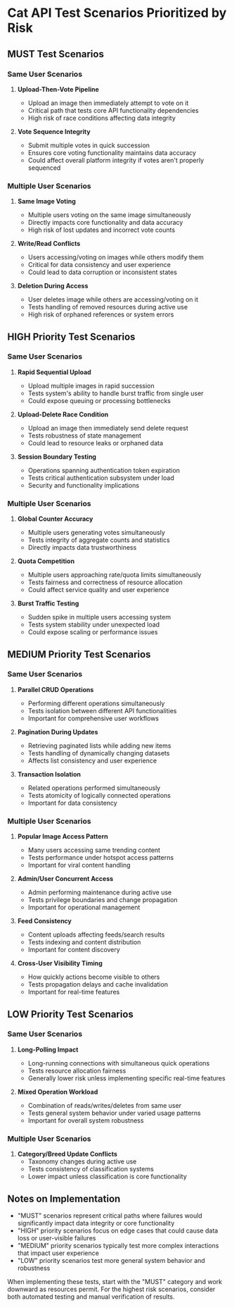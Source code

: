 # Cat API Test Scenarios Prioritized by Risk

## MUST Test Scenarios

### Same User Scenarios
1. **Upload-Then-Vote Pipeline**
   - Upload an image then immediately attempt to vote on it
   - Critical path that tests core API functionality dependencies
   - High risk of race conditions affecting data integrity

2. **Vote Sequence Integrity**
   - Submit multiple votes in quick succession
   - Ensures core voting functionality maintains data accuracy
   - Could affect overall platform integrity if votes aren't properly sequenced

### Multiple User Scenarios
1. **Same Image Voting**
   - Multiple users voting on the same image simultaneously
   - Directly impacts core functionality and data accuracy
   - High risk of lost updates and incorrect vote counts

2. **Write/Read Conflicts**
   - Users accessing/voting on images while others modify them
   - Critical for data consistency and user experience
   - Could lead to data corruption or inconsistent states

3. **Deletion During Access**
   - User deletes image while others are accessing/voting on it
   - Tests handling of removed resources during active use
   - High risk of orphaned references or system errors

## HIGH Priority Test Scenarios

### Same User Scenarios
1. **Rapid Sequential Upload**
   - Upload multiple images in rapid succession
   - Tests system's ability to handle burst traffic from single user
   - Could expose queuing or processing bottlenecks

2. **Upload-Delete Race Condition**
   - Upload an image then immediately send delete request
   - Tests robustness of state management
   - Could lead to resource leaks or orphaned data

3. **Session Boundary Testing**
   - Operations spanning authentication token expiration
   - Tests critical authentication subsystem under load
   - Security and functionality implications

### Multiple User Scenarios
1. **Global Counter Accuracy**
   - Multiple users generating votes simultaneously
   - Tests integrity of aggregate counts and statistics
   - Directly impacts data trustworthiness

2. **Quota Competition**
   - Multiple users approaching rate/quota limits simultaneously
   - Tests fairness and correctness of resource allocation
   - Could affect service quality and user experience

3. **Burst Traffic Testing**
   - Sudden spike in multiple users accessing system
   - Tests system stability under unexpected load
   - Could expose scaling or performance issues

## MEDIUM Priority Test Scenarios

### Same User Scenarios
1. **Parallel CRUD Operations**
   - Performing different operations simultaneously
   - Tests isolation between different API functionalities
   - Important for comprehensive user workflows

2. **Pagination During Updates**
   - Retrieving paginated lists while adding new items
   - Tests handling of dynamically changing datasets
   - Affects list consistency and user experience

3. **Transaction Isolation**
   - Related operations performed simultaneously
   - Tests atomicity of logically connected operations
   - Important for data consistency

### Multiple User Scenarios
1. **Popular Image Access Pattern**
   - Many users accessing same trending content
   - Tests performance under hotspot access patterns
   - Important for viral content handling

2. **Admin/User Concurrent Access**
   - Admin performing maintenance during active use
   - Tests privilege boundaries and change propagation
   - Important for operational management

3. **Feed Consistency**
   - Content uploads affecting feeds/search results
   - Tests indexing and content distribution
   - Important for content discovery

4. **Cross-User Visibility Timing**
   - How quickly actions become visible to others
   - Tests propagation delays and cache invalidation
   - Important for real-time features

## LOW Priority Test Scenarios

### Same User Scenarios
1. **Long-Polling Impact**
   - Long-running connections with simultaneous quick operations
   - Tests resource allocation fairness
   - Generally lower risk unless implementing specific real-time features

2. **Mixed Operation Workload**
   - Combination of reads/writes/deletes from same user
   - Tests general system behavior under varied usage patterns
   - Important for overall system robustness

### Multiple User Scenarios
1. **Category/Breed Update Conflicts**
   - Taxonomy changes during active use
   - Tests consistency of classification systems
   - Lower impact unless classification is core functionality

## Notes on Implementation
- "MUST" scenarios represent critical paths where failures would significantly impact data integrity or core functionality
- "HIGH" priority scenarios focus on edge cases that could cause data loss or user-visible failures
- "MEDIUM" priority scenarios typically test more complex interactions that impact user experience 
- "LOW" priority scenarios test more general system behavior and robustness

When implementing these tests, start with the "MUST" category and work downward as resources permit. For the highest risk scenarios, consider both automated testing and manual verification of results.